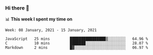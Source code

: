 ### Hi there 👋

📊 __This week I spent my time on__
<!--START_SECTION:waka-->
```text
Week: 08 January, 2021 - 15 January, 2021

JavaScript   25 mins         ████████████████▒░░░░░░░░   64.96 % 
C            10 mins         ███████░░░░░░░░░░░░░░░░░░   28.07 % 
Markdown     2 mins          █▓░░░░░░░░░░░░░░░░░░░░░░░   06.97 % 
```
<!--END_SECTION:waka-->
<!--
**SREEHARI-M-S/SREEHARI-M-S** is a ✨ _special_ ✨ repository because its `README.md` (this file) appears on your GitHub profile.

Here are some ideas to get you started:

- 🔭 I’m currently working on ...
- 🌱 I’m currently learning ...
- 👯 I’m looking to collaborate on ...
- 🤔 I’m looking for help with ...
- 💬 Ask me about ...
- 📫 How to reach me: ...
- 😄 Pronouns: ...
- ⚡ Fun fact: ...
-->
